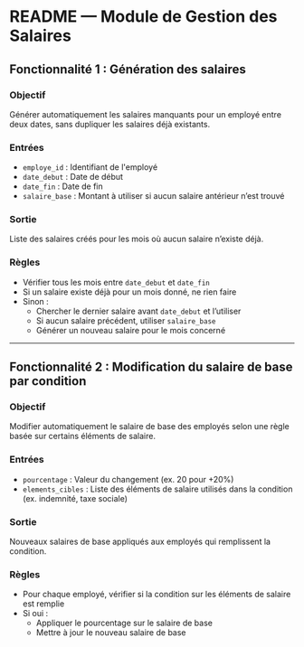 # README — Module de Gestion des Salaires

## Fonctionnalité 1 : Génération des salaires

### Objectif  
Générer automatiquement les salaires manquants pour un employé entre deux dates, sans dupliquer les salaires déjà existants.

### Entrées
- `employe_id` : Identifiant de l'employé
- `date_debut` : Date de début
- `date_fin` : Date de fin
- `salaire_base` : Montant à utiliser si aucun salaire antérieur n’est trouvé

### Sortie
Liste des salaires créés pour les mois où aucun salaire n’existe déjà.

### Règles
- Vérifier tous les mois entre `date_debut` et `date_fin`
- Si un salaire existe déjà pour un mois donné, ne rien faire
- Sinon :
  - Chercher le dernier salaire avant `date_debut` et l’utiliser
  - Si aucun salaire précédent, utiliser `salaire_base`
  - Générer un nouveau salaire pour le mois concerné

---

## Fonctionnalité 2 : Modification du salaire de base par condition

### Objectif  
Modifier automatiquement le salaire de base des employés selon une règle basée sur certains éléments de salaire.

### Entrées
- `pourcentage` : Valeur du changement (ex. 20 pour +20%)
- `elements_cibles` : Liste des éléments de salaire utilisés dans la condition (ex. indemnité, taxe sociale)

### Sortie
Nouveaux salaires de base appliqués aux employés qui remplissent la condition.

### Règles
- Pour chaque employé, vérifier si la condition sur les éléments de salaire est remplie
- Si oui :
  - Appliquer le pourcentage sur le salaire de base
  - Mettre à jour le nouveau salaire de base
